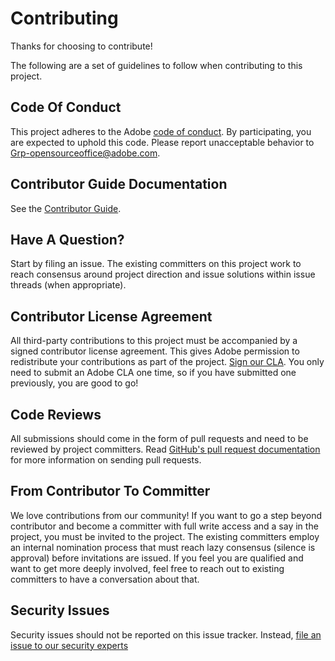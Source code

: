 # Contributing

Thanks for choosing to contribute!

The following are a set of guidelines to follow when contributing to this project.

## Code Of Conduct

This project adheres to the Adobe [code of conduct](../code-of-conduct.md). By participating,
you are expected to uphold this code. Please report unacceptable behavior to
[Grp-opensourceoffice@adobe.com](../mailto:Grp-opensourceoffice@adobe.com).

## Contributor Guide Documentation

See the [Contributor Guide](https://docs.adobe.com/content/help/en/contributor/contributor-guide/introduction.html).

## Have A Question?

Start by filing an issue. The existing committers on this project work to reach
consensus around project direction and issue solutions within issue threads
(when appropriate).

## Contributor License Agreement

All third-party contributions to this project must be accompanied by a signed contributor
license agreement. This gives Adobe permission to redistribute your contributions
as part of the project. [Sign our CLA](http://opensource.adobe.com/cla.html). You
only need to submit an Adobe CLA one time, so if you have submitted one previously,
you are good to go!

## Code Reviews

All submissions should come in the form of pull requests and need to be reviewed
by project committers. Read [GitHub's pull request documentation](https://help.github.com/articles/about-pull-requests/)
for more information on sending pull requests.

<!--
Lastly, please follow the [pull request template](../PULL_REQUEST_TEMPLATE.md) when
submitting a pull request!
-->

## From Contributor To Committer

We love contributions from our community! If you want to go a step beyond contributor
and become a committer with full write access and a say in the project, you must
be invited to the project. The existing committers employ an internal nomination
process that must reach lazy consensus (silence is approval) before invitations
are issued. If you feel you are qualified and want to get more deeply involved,
feel free to reach out to existing committers to have a conversation about that.

## Security Issues

Security issues should not be reported on this issue tracker. Instead, [file an issue to our security experts](https://helpx.adobe.com/security/alertus.html)

